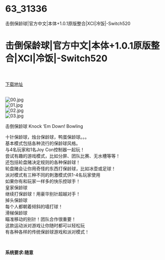 # 63_31336
击倒保龄球|官方中文|本体+1.0.1原版整合|XCI|冷饭|-Switch520
# 击倒保龄球|官方中文|本体+1.0.1原版整合|XCI|冷饭|-Switch520
 <br/></br>
[下载地址](https://www.switch520.cc/article/31336 "下载地址")
<br/></br>

<p><img title="00.jpg" src="https://www.switch520.cc/muke_img/2022_05_16_ee2a2268879e5.jpg" alt="00.jpg"><br>
<img title="01.jpg" src="https://www.switch520.cc/muke_img/2022_05_16_f82770e3d690f.jpg" alt="01.jpg"><br>
<img title="02.jpg" src="https://www.switch520.cc/muke_img/2022_05_16_a0773c7ce1c1d.jpg" alt="02.jpg"><br>
<img title="03.jpg" src="https://www.switch520.cc/muke_img/2022_05_16_0b514fe1dd4a8.jpg" alt="03.jpg"></p>
<p>击倒保龄球 Knock ‘Em Down! Bowling</p>
<p>十针保龄球，烛台保龄球，鸭蛋保龄球。。。<br>
基本模式包括各种流行的保龄球风格。<br>
与4名玩家和1名Joy Con控制器一起玩！<br>
尝试有趣的游戏模式，比如分屏、团队比赛、无水槽等等！<br>
还包括轮盘赌决定规则的各种保龄球！<br>
轮盘赌会让你用奇怪的东西打保龄球，比如冰壶或足球！<br>
派对模式有三种不同的刺激模式供1-4名玩家使用<br>
如果你有和玩家一样多的快乐控球手！<br>
皇家保龄球<br>
继续打保龄球！用豪华别针超越对手！<br>
掉头保龄球<br>
每个人都朝着倾斜的墙打球！<br>
滑梯保龄球<br>
瞄准移动的别针！团队合作很重要！<br>
这款运动派对游戏让你随时都可以轻松玩<br>
有各种各样的传统保龄球游戏和派对模式！</p>
<p>&nbsp;</p>
<p><strong>系统要求:随意</strong></p>



